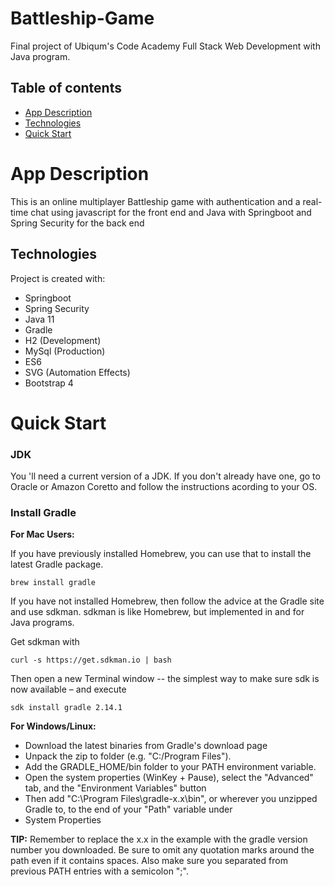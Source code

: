 # Battleship-Game
Final project of Ubiqum's Code Academy Full Stack Web Development with Java program.

## Table of contents
* [App Description](#app-description)
* [Technologies](#technologies)
* [Quick Start](#quick-start)

# App Description

This is an online multiplayer Battleship game with authentication and a real-time chat using javascript for the front end and Java with Springboot and Spring Security for the back end

## Technologies
Project is created with:
* Springboot
* Spring Security
* Java 11
* Gradle
* H2 (Development)
* MySql (Production)
* ES6
* SVG (Automation Effects)
* Bootstrap 4

# Quick Start

### JDK
You 'll need a current version of a JDK. If you don't already have one, go to Oracle or Amazon Coretto and follow the instructions acording to your OS. 

### Install Gradle

**For Mac Users:**

If you have previously installed Homebrew, you can use that to install the latest Gradle package.
```
brew install gradle
```
If you have not installed Homebrew, then follow the advice at the Gradle site and use sdkman.  sdkman is like Homebrew, but implemented
in and for Java programs.

Get sdkman with
```
curl -s https://get.sdkman.io | bash
```
Then open a new Terminal window -- the simplest way to make sure sdk is now available – and execute
```
sdk install gradle 2.14.1
```

**For Windows/Linux:**

* Download the latest binaries from Gradle's download page
* Unpack the zip to folder (e.g. "C:/Program Files").  
* Add the GRADLE_HOME/bin folder to your PATH environment variable.
* Open the system properties (WinKey + Pause), select the "Advanced" tab, and the "Environment Variables" button
* Then add "C:\Program Files\gradle-x.x\bin", or wherever you unzipped Gradle to, to the end of your "Path" variable under
* System Properties 

**TIP:**
Remember to replace the x.x in the example with the gradle version number you downloaded.  Be sure to omit any quotation marks around
the path even if it contains spaces. Also make sure you separated from previous PATH entries with a semicolon ";".
